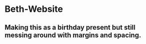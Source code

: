 # Beth-Website

## Making this as a birthday present but still messing around with margins and spacing.
